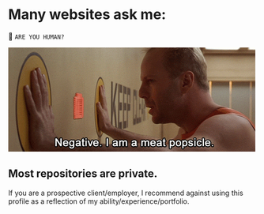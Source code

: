 # Many websites ask me:
🤖 `ARE YOU HUMAN?`

![Negative. I am a meat popsicle.](brucey_bruce.gif)

## Most repositories are private.

If you are a prospective client/employer, I recommend against using this profile as a reflection of my ability/experience/portfolio.

<!--
**ianrandmckenzie/ianrandmckenzie** is a ✨ _special_ ✨ repository because its `README.md` (this file) appears on your GitHub profile.

Here are some ideas to get you started:

- 🔭 I’m currently working on ...
- 🌱 I’m currently learning ...
- 👯 I’m looking to collaborate on ...
- 🤔 I’m looking for help with ...
- 💬 Ask me about ...
- 📫 How to reach me: ...
- 😄 Pronouns: ...
- ⚡ Fun fact: ...
-->
